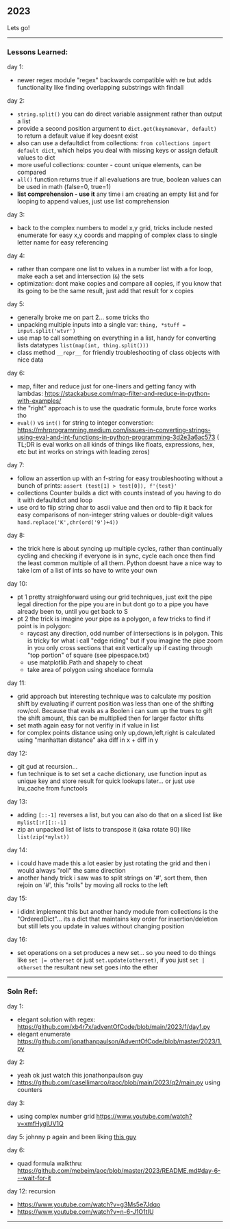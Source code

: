 ## 2023 
Lets go! 

----  
### Lessons Learned: 
day 1: 
- newer regex module "regex" backwards compatible with re but adds functionality like finding overlapping substrings with findall  

day 2: 
- `string.split()` you can do direct variable assignment rather than output a list
- provide a second position argument to `dict.get(keynamevar, default)` to return a default value if key doesnt exist
- also can use a defaultdict from collections: `from collections import default dict`, which helps you deal with missing keys or assign default values to dict
- more useful collections: counter - count unique elements, can be compared
- `all()` function returns true if all evaluations are true, boolean values can be used in math (false=0, true=1)
- **list comprehension - use it** any time i am creating an empty list and for looping to append values, just use list comprehension

day 3:
- back to the complex numbers to model x,y grid, tricks include nested enumerate for easy x,y coords and mapping of complex class to single letter name for easy referencing  

day 4: 
- rather than compare one list to values in a number list with a for loop, make each a set and intersection (`&`) the sets
- optimization: dont make copies and compare all copies, if you know that its going to be the same result, just add that result for x copies

day 5:
- generally broke me on part 2... some tricks tho
- unpacking multiple inputs into a single var: `thing, *stuff = input.split('wtvr')`
- use map to call something on everything in a list, handy for converting lists datatypes `list(map(int, thing.split()))`
- class method `__repr__` for friendly troubleshooting of class objects with nice data  

day 6: 
- map, filter and reduce just for one-liners and getting fancy with lambdas: https://stackabuse.com/map-filter-and-reduce-in-python-with-examples/
- the "right" approach is to use the quadratic formula, brute force works tho
- `eval()` vs `int()` for string to integer converstion:  https://mhrprogramming.medium.com/issues-in-converting-strings-using-eval-and-int-functions-in-python-programming-3d2e3a6ac573 ( TL;DR is eval works on all kinds of things like floats, expressions, hex, etc but int works on strings with leading zeros)

day 7: 
- follow an assertion up with an f-string for easy troubleshooting without a bunch of prints:  `assert (test[1] > test[0]), f'{test}'`
- collections Counter builds a dict with counts instead of you having to do it with defaultdict and loop
- use ord to flip string char to ascii value and then ord to flip it back for easy comparisons of non-integer string values or double-digit values `hand.replace('K',chr(ord('9')+4))`

day 8: 
- the trick here is about syncing up multiple cycles, rather than continually cycling and checking if everyone is in sync, cycle each once then find the least common multiple of all them.  Python doesnt have a nice way to take lcm of a list of ints so have to write your own

day 10: 
- pt 1 pretty straighforward using our grid techniques, just exit the pipe legal direction for the pipe you are in but dont go to a pipe you have already been to, until you get back to S
- pt 2 the trick is imagine your pipe as a polygon, a few tricks to find if point is in polygon:  
    - raycast any direction, odd number of intersections is in polygon. This is tricky for what i call "edge riding" but if you imagine the pipe zoom in you only cross sections that exit vertically up if casting through "top portion" of square (see pipespace.txt)
    - use matplotlib.Path and shapely to cheat
    - take area of polygon using shoelace formula

day 11:
- grid approach but interesting technique was to calculate my position shift by evaluating if current position was less than one of the shifting row/col.  Because that evals as a Boolen i can sum up the trues to gift the shift amount, this can be multiplied then for larger factor shifts
- set math again easy for not verifiy in if value in list
- for complex points distance using only up,down,left,right is calculated using "manhattan distance" aka diff in x + diff in y

day 12:
- git gud at recursion... 
- fun technique is to set set a cache dictionary, use function input as unique key and store result for quick lookups later... or just use lru_cache from functools

day 13: 
- adding `[::-1]` reverses a list, but you can also do that on a sliced list like `mylist[:r][::-1]`
- zip an unpacked list of lists to transpose it (aka rotate 90) like `list(zip(*mylst))`

day 14: 
- i could have made this a lot easier by just rotating the grid and then i would always "roll" the same direction
- another handy trick i saw was to split strings on '#', sort them, then rejoin on '#', this "rolls" by moving all rocks to the left

day 15:
- i didnt implement this but another handy module from collections is the "OrderedDict"... its a dict that maintains key order for insertion/deletion but still lets you update in values without changing position

day 16:
- set operations on a set produces a new set... so you need to do things like `set |= otherset` or just `set.update(otherset)`, if you just `set | otherset` the resultant new set goes into the ether
------- 


### Soln Ref: 
day 1:
- elegant solution with regex: https://github.com/xb4r7x/adventOfCode/blob/main/2023/1/day1.py
- elegant enumerate https://github.com/jonathanpaulson/AdventOfCode/blob/master/2023/1.py 

day 2: 
- yeah ok just watch this jonathonpaulson guy 
- https://github.com/casellimarco/raoc/blob/main/2023/q2/main.py using counters  

day 3:
- using complex number grid https://www.youtube.com/watch?v=xmfHyglUV1Q

day 5: johnny p again and been liking [this guy](https://www.youtube.com/watch?v=b8ka6eZ4Vbk&t=11s)

day 6:
- quad formula walkthru: https://github.com/mebeim/aoc/blob/master/2023/README.md#day-6---wait-for-it 

day 12: recursion
 - https://www.youtube.com/watch?v=g3Ms5e7Jdqo
 - https://www.youtube.com/watch?v=n-6-J1O1tIU
----  

